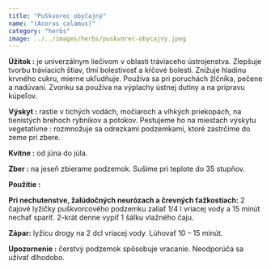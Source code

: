 ```yaml
---
title: "Puškvorec obyčajný"
name: "(Acorus calamus)"
category: "herbs"
image: ../../images/herbs/puskvorec-obycajny.jpeg
---
```


<strong>Úžitok :</strong> je univerzálnym liečivom v oblasti tráviaceho ústrojenstva. Zlepšuje tvorbu tráviacich štiav, tlmí bolestivosť a kŕčové bolesti. Znižuje hladinu krvného cukru, mierne ukľudňuje. Používa sa pri poruchách žlčníka, pečene a nadúvaní. Zvonku sa používa na výplachy ústnej dutiny a na prípravu kúpeľov.

<strong>Výskyt :</strong> rastie v tichých vodách, močiaroch a vlhkých priekopách, na tienistých brehoch rybníkov a potokov. Pestujeme ho na miestach výskytu vegetatívne : rozmnožuje sa odrezkami podzemkami, ktoré zastrčíme do zeme pri zbere.

<strong>Kvitne :</strong> od júna do júla.

<strong>Zber :</strong> na jeseň zbierame podzemok. Sušíme pri teplote do 35 stupňov.

<strong>Použitie :</strong>

<strong>Pri nechutenstve, žalúdočných neurózach a črevných ťažkostiach:</strong> 2 čajové lyžičky puškvorcového podzemku zaliať 1/4 l vriacej vody a 15 minút nechať spariť. 2-krát denne vypiť 1 šálku vlažného čaju.

<strong>Zápar:</strong> lyžicu drogy na 2 dcl vriacej vody. Lúhovať 10 – 15 minút.

<strong>Upozornenie :</strong> čerstvý podzemok spôsobuje vracanie. Neodporúča sa užívať dlhodobo.
